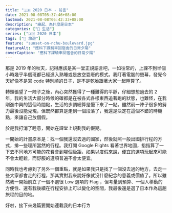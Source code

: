 ```yaml
---
title: "🇯🇵 2020 日本 - 前言"
date: 2021-08-08T05:37:46+08:00
lastmod: 2021-08-08T05:42:33+08:00
description: "緣起、為什麼是日本"
categories: ["🍫 生活"]
series: ["🇯🇵 2020 日本"]
tags: ["🧳 旅遊"]
feature: "sunset-on-nchu-boulevard.jpg"
featureAlt: "應科下課騎車回宿舍的日常夕陽"
coverCaption: "應科下課騎車回宿舍的日常夕陽"
---
```


那是 2019 年的秋天，記得應該是某一堂正規語言吧，一如往常的，上課不到半個小時幾乎半個班都已經進入熟睡或是放空耍廢的模式。我盯著電腦的螢幕，發覺今天好像不是寫 code 特別順的日子，是不是乾脆跟著大家一起睡算了。

轉頭張望了一陣子之後，內心突然獲得了一種難得的平靜，仔細想想過去的 2 年，我的生活大部分時候的確都是在被各式各樣東西追著跑的狀態，也難怪，在我剛進中興的這個時間點，生活的步調總算是慢下來了一點。雖然前一陣子很多的努力最後沒能兌現，但既然都算是走到一個段落了，我還是決定在這個不錯的時機點，來讓自己放個假。

於是我打消了睡意，開始在課堂上規劃我的假期。

一開始的計畫原本是：找一個我還沒去過的國家，然後就照一般出國排行程的方式，排一些理所當然的行程。我打開 Google Flights 看著世界地圖，掐指算了一下去不同地方可能的花費會到哪個級距，如果以度假來說，便宜的選項玩起來可能不會太輕鬆，而舒服的選項普遍不會太便宜。

同時我也考慮到了另外一個重點，就是如果我只是找了一個沒去過的地方，去走一些大家都會走的行程，那其實對我來說好像就沒什麼紀念的意義或價值了。所以雖然我一開始前立了一個不選很 Low 選項的 Flag ，但考量到預算、一個人移動的方便性、還有我後續在行程安排上可以變化的空間，我最後還是選了日本作為這趟旅程的目的地。

好啦，接下來幾篇要開始連載我的日本行ㄌ
